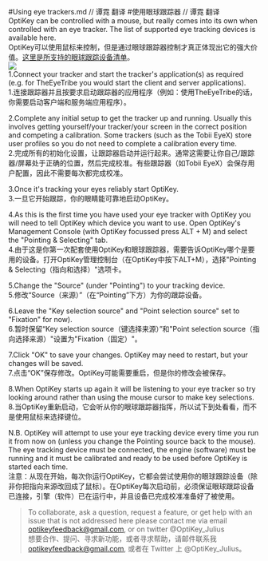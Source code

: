 #Using eye trackers.md // 谭霓 翻译
#使用眼球跟踪器 // 谭霓 翻译 <br> 
OptiKey can be controlled with a mouse, but really comes into its own when controlled with an eye tracker. The list of supported eye tracking devices is available here.<br> 
OptiKey可以使用鼠标来控制，但是通过眼球跟踪器控制才真正体现出它的强大价值。[这里是所支持的眼球跟踪设备清单](https://github.com/JuliusSweetland/OptiKey/wiki/Supported-eye-trackers)。<br> 
![](https://camo.githubusercontent.com/9f2b331137e09ebd679cc3d4bdfc80a1e56c7eeb/687474703a2f2f6a756c69757373776565746c616e642e6769746875622e696f2f4f7074694b65792f696d616765732f74686565796574726962652d706879736963616c2d73657475702e706e67)<br>
1.Connect your tracker and start the tracker's application(s) as required (e.g. for TheEyeTribe you would start the client and server applications).<br> 
1.连接跟踪器并且按要求启动跟踪器的应用程序（例如：使用TheEyeTribe的话，你需要启动客户端和服务端应用程序）。

2.Complete any initial setup to get the tracker up and running. Usually this involves getting yourself/your tracker/your screen in the correct position and competing a calibration. Some trackers (such as the Tobii EyeX) store user profiles so you do not need to complete a calibration every time.<br> 
2.完成所有的初始化设置，让跟踪器启动并运行起来。通常这需要让你自己/跟踪器/屏幕处于正确的位置，然后完成校准。有些跟踪器（如Tobii EyeX）会保存用户配置，因此不需要每次都完成校准。

3.Once it's tracking your eyes reliably start OptiKey.<br> 
3.一旦它开始跟踪，你的眼睛能可靠地启动OptiKey。

4.As this is the first time you have used your eye tracker with OptiKey you will need to tell OptiKey which device you want to use. Open OptiKey's Management Console (with OptiKey focussed press ALT + M) and select the "Pointing & Selecting" tab.<br> 
4.由于这是你第一次配套使用OptiKey和眼球跟踪器，需要告诉OptiKey哪个是要用的设备。打开OptiKey管理控制台（在OptiKey中按下ALT+M），选择"Pointing & Selecting（指向和选择）"选项卡。

5.Change the "Source" (under "Pointing") to your tracking device.<br> 
5.修改“Source（来源）”（在“Pointing”下方）为你的跟踪设备。

6.Leave the "Key selection source" and "Point selection source" set to "Fixation" for now).<br> 
6.暂时保留“Key selection source（键选择来源）”和"Point selection source（指向选择来源）"设置为"Fixation（固定）"。

7.Click "OK" to save your changes. OptiKey may need to restart, but your changes will be saved.<br> 
7.点击“OK”保存修改。OptiKey可能需要重启，但是你的修改会被保存。

8.When OptiKey starts up again it will be listening to your eye tracker so try looking around rather than using the mouse cursor to make key selections.<br> 
8.当OptiKey重新启动，它会听从你的眼球跟踪器指挥，所以试下到处看看，而不是使用鼠标来选择键位。

N.B. OptiKey will attempt to use your eye tracking device every time you run it from now on (unless you change the Pointing source back to the mouse). The eye tracking device must be connected, the engine (software) must be running and it must be calibrated and ready to be used before OptiKey is started each time.<br> 
注意：从现在开始，每次你运行OptiKey，它都会尝试使用你的眼球跟踪设备（除非你把指向来源改回成了鼠标）。在OptiKey每次启动前，必须保证眼球跟踪设备已连接，引擎（软件）已在运行中，并且设备已完成校准准备好了被使用。

>To collaborate, ask a question, request a feature, or get help with an issue that is not addressed here please contact me via email optikeyfeedback@gmail.com, or on twitter @OptiKey_Julius <br> 
想要合作、提问、寻求新功能，或者寻求帮助，请邮件联系我 optikeyfeedback@gmail.com, 或者在 Twitter 上 @OptiKey_Julius。

